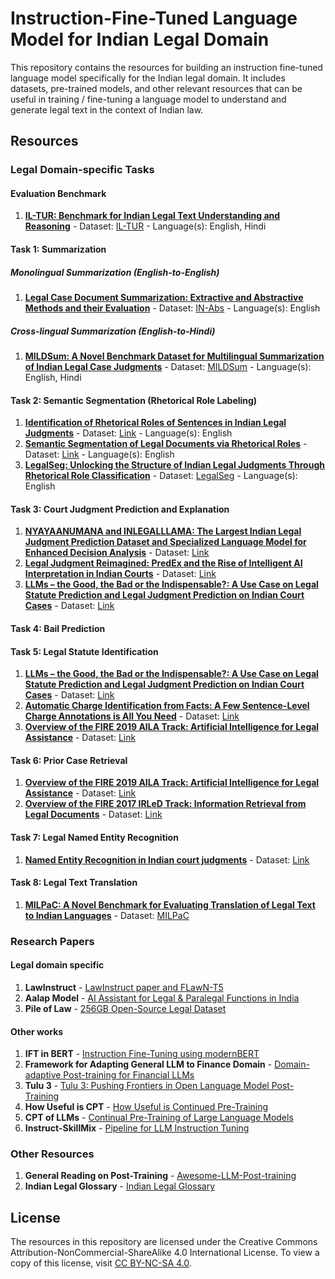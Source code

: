 # Instruction-Fine-Tuned Language Model for Indian Legal Domain

This repository contains the resources for building an instruction fine-tuned language model specifically for the Indian legal domain. It includes datasets, pre-trained models, and other relevant resources that can be useful in training / fine-tuning a language model to understand and generate legal text in the context of Indian law.

## Resources

### Legal Domain-specific Tasks

#### Evaluation Benchmark
1. [**IL-TUR: Benchmark for Indian Legal Text Understanding and Reasoning**](https://aclanthology.org/2024.acl-long.618/) - Dataset: [IL-TUR](https://huggingface.co/datasets/Exploration-Lab/IL-TUR) - Language(s): English, Hindi

#### Task 1: Summarization
##### Monolingual Summarization (English-to-English)
1. [**Legal Case Document Summarization: Extractive and Abstractive Methods and their Evaluation**](https://aclanthology.org/2022.aacl-main.77/) - Dataset: [IN-Abs](https://zenodo.org/records/7152317#.Yz6mJ9JByC0) - Language(s): English
##### Cross-lingual Summarization (English-to-Hindi)
1. [**MILDSum: A Novel Benchmark Dataset for Multilingual Summarization of Indian Legal Case Judgments**](https://aclanthology.org/2023.emnlp-main.321/) - Dataset: [MILDSum](https://github.com/Law-AI/MILDSum/tree/main) - Language(s): English, Hindi

#### Task 2: Semantic Segmentation (Rhetorical Role Labeling)
1. [**Identification of Rhetorical Roles of Sentences in Indian Legal Judgments**](https://arxiv.org/pdf/1911.05405) - Dataset: [Link](https://github.com/Law-AI/semantic-segmentation/tree/master) - Language(s): English
2. [**Semantic Segmentation of Legal Documents via Rhetorical Roles**](https://aclanthology.org/2022.nllp-1.13/) - Dataset: [Link](https://github.com/Exploration-Lab/Rhetorical-Roles) - Language(s): English
3. [**LegalSeg: Unlocking the Structure of Indian Legal Judgments Through Rhetorical Role Classification**](https://arxiv.org/abs/2502.05836) - Dataset: [LegalSeg](https://github.com/ShubhamKumarNigam/LegalSeg) - Language(s): English 


#### Task 3: Court Judgment Prediction and Explanation 
1. [**NYAYAANUMANA and INLEGALLLAMA: The Largest Indian Legal Judgment Prediction Dataset and Specialized Language Model for Enhanced Decision Analysis**](https://aclanthology.org/2025.coling-main.738.pdf) - Dataset: [Link](https://github.com/ShubhamKumarNigam/NyayaAnumana-and-INLegalLlama)
2. [**Legal Judgment Reimagined: PredEx and the Rise of Intelligent AI Interpretation in Indian Courts**](https://aclanthology.org/2024.findings-acl.255.pdf) - Dataset: [Link](https://github.com/ShubhamKumarNigam/PredEx)
3. [**LLMs – the Good, the Bad or the Indispensable?: A Use Case on Legal Statute Prediction and Legal Judgment Prediction on Indian Court Cases**](https://aclanthology.org/2023.findings-emnlp.831.pdf) - Dataset: [Link](https://github.com/somsubhra04/LLM_Legal_Prompt_Generation/)

#### Task 4: Bail Prediction


#### Task 5: Legal Statute Identification
1. [**LLMs – the Good, the Bad or the Indispensable?: A Use Case on Legal Statute Prediction and Legal Judgment Prediction on Indian Court Cases**](https://aclanthology.org/2023.findings-emnlp.831.pdf) - Dataset: [Link](https://github.com/somsubhra04/LLM_Legal_Prompt_Generation/)
2. [**Automatic Charge Identification from Facts: A Few Sentence-Level Charge Annotations is All You Need**](https://aclanthology.org/2020.coling-main.88.pdf) - Dataset: [Link](https://github.com/Law-AI/automatic-charge-identification/)
3. [**Overview of the FIRE 2019 AILA Track: Artificial Intelligence for Legal Assistance**](https://ceur-ws.org/Vol-2517/T1-1.pdf) - Dataset: [Link](https://github.com/Law-AI/aila-2019-dataset)

#### Task 6: Prior Case Retrieval
1. [**Overview of the FIRE 2019 AILA Track: Artificial Intelligence for Legal Assistance**](https://ceur-ws.org/Vol-2517/T1-1.pdf) - Dataset: [Link](https://github.com/Law-AI/aila-2019-dataset)
2. [**Overview of the FIRE 2017 IRLeD Track: Information Retrieval from Legal Documents**](https://ceur-ws.org/Vol-2036/T3-1.pdf) - Dataset: [Link](https://sites.google.com/view/fire2017irled/track-description)

#### Task 7: Legal Named Entity Recognition
1. [**Named Entity Recognition in Indian court judgments**](https://aclanthology.org/2022.nllp-1.15.pdf) - Dataset: [Link](https://github.com/Legal-NLP-EkStep/legal_NER)

#### Task 8: Legal Text Translation 
1. [**MILPaC: A Novel Benchmark for Evaluating Translation of Legal Text to Indian Languages**](https://arxiv.org/pdf/2310.09765) - Dataset: [MILPaC](https://github.com/Law-AI/MILPaC)


### Research Papers

#### Legal domain specific
1. **LawInstruct** - [LawInstruct paper and FLawN-T5](https://arxiv.org/pdf/2404.02127)
2. **Aalap Model** - [AI Assistant for Legal & Paralegal Functions in India](https://arxiv.org/abs/2402.01758)
3. **Pile of Law** - [256GB Open-Source Legal Dataset](https://arxiv.org/pdf/2207.00220)

#### Other works
1. **IFT in BERT** - [Instruction Fine-Tuning using modernBERT](https://arxiv.org/pdf/2502.03793)
2. **Framework for Adapting General LLM to Finance Domain** - [Domain-adaptive Post-training for Financial LLMs](https://arxiv.org/pdf/2501.04961)
3. **Tulu 3** - [Tulu 3: Pushing Frontiers in Open Language Model Post-Training](https://arxiv.org/abs/2411.15124)
4. **How Useful is CPT** - [How Useful is Continued Pre-Training](https://aclanthology.org/2024.repl4nlp-1.9.pdf)
5. **CPT of LLMs** - [Continual Pre-Training of Large Language Models](https://arxiv.org/pdf/2308.04014)
6. **Instruct-SkillMix** - [Pipeline for LLM Instruction Tuning](https://arxiv.org/pdf/2408.14774)

### Other Resources

1. **General Reading on Post-Training** - [Awesome-LLM-Post-training](https://github.com/mbzuai-oryx/Awesome-LLM-Post-training?tab=readme-ov-file#survey)
3. **Indian Legal Glossary** - [Indian Legal Glossary](https://legislative.gov.in/legal-glossary/)

## License
The resources in this repository are licensed under the Creative Commons Attribution-NonCommercial-ShareAlike 4.0 International License. To view a copy of this license, visit [CC BY-NC-SA 4.0](https://creativecommons.org/licenses/by-nc-sa/4.0/).
